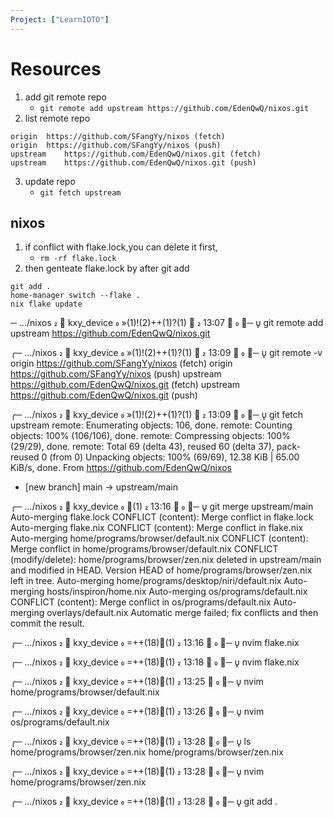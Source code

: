 ```yaml
---
Project: ["LearnIOTO"]
---
```

# Resources
1. add git remote repo
	- `git remote add upstream https://github.com/EdenQwQ/nixos.git`
2. list remote repo 
```
origin	https://github.com/SFangYy/nixos (fetch)
origin	https://github.com/SFangYy/nixos (push)
upstream	https://github.com/EdenQwQ/nixos.git (fetch)
upstream	https://github.com/EdenQwQ/nixos.git (push)
```

3. update repo
	- `git fetch upstream`
## nixos 
1. if conflict with flake.lock,you can delete it first,
	- `rm -rf flake.lock `
2. then genteate flake.lock by after git add 
```
git add . 
home-manager switch --flake .
nix flake update 
```
─ …/nixos    kxy_device  »(1)!(2)++(1)?(1) 󰋑                                                                                                                                                   13:07 󰧱 
╰─   git remote add upstream https://github.com/EdenQwQ/nixos.git

╭─ …/nixos    kxy_device  »(1)!(2)++(1)?(1) 󰋑                                                                                                                                                   13:09 󰧱 
╰─   git remote -v
origin	https://github.com/SFangYy/nixos (fetch)
origin	https://github.com/SFangYy/nixos (push)
upstream	https://github.com/EdenQwQ/nixos.git (fetch)
upstream	https://github.com/EdenQwQ/nixos.git (push)

╭─ …/nixos    kxy_device  »(1)!(2)++(1)?(1) 󰋑                                                                                                                                                   13:09 󰧱 
╰─   git fetch upstream
remote: Enumerating objects: 106, done.
remote: Counting objects: 100% (106/106), done.
remote: Compressing objects: 100% (29/29), done.
remote: Total 69 (delta 43), reused 60 (delta 37), pack-reused 0 (from 0)
Unpacking objects: 100% (69/69), 12.38 KiB | 65.00 KiB/s, done.
From https://github.com/EdenQwQ/nixos
 * [new branch]      main       -> upstream/main

╭─ …/nixos    kxy_device  ⇡(1)                                                                                                                                                                  13:16 󰧱 
╰─   git merge upstream/main
Auto-merging flake.lock
CONFLICT (content): Merge conflict in flake.lock
Auto-merging flake.nix
CONFLICT (content): Merge conflict in flake.nix
Auto-merging home/programs/browser/default.nix
CONFLICT (content): Merge conflict in home/programs/browser/default.nix
CONFLICT (modify/delete): home/programs/browser/zen.nix deleted in upstream/main and modified in HEAD.  Version HEAD of home/programs/browser/zen.nix left in tree.
Auto-merging home/programs/desktop/niri/default.nix
Auto-merging hosts/inspiron/home.nix
Auto-merging os/programs/default.nix
CONFLICT (content): Merge conflict in os/programs/default.nix
Auto-merging overlays/default.nix
Automatic merge failed; fix conflicts and then commit the result.

╭─ …/nixos    kxy_device  =++(18)⇡(1)                                                                                                                                                           13:16 󰧱 
╰─   nvim flake.nix 

╭─ …/nixos    kxy_device  =++(18)⇡(1)                                                                                                                                                           13:18 󰧱 
╰─   nvim flake.nix

╭─ …/nixos    kxy_device  =++(18)⇡(1)                                                                                                                                                           13:25 󰧱 
╰─   nvim home/programs/browser/default.nix 

╭─ …/nixos    kxy_device  =++(18)⇡(1)                                                                                                                                                           13:26 󰧱 
╰─   nvim os/programs/default.nix 

╭─ …/nixos    kxy_device  =++(18)⇡(1)                                                                                                                                                           13:28 󰧱 
╰─   ls home/programs/browser/zen.nix 
home/programs/browser/zen.nix

╭─ …/nixos    kxy_device  =++(18)⇡(1)                                                                                                                                                           13:28 󰧱 
╰─   nvim home/programs/browser/zen.nix

╭─ …/nixos    kxy_device  =++(18)⇡(1)                                                                                                                                                           13:28 󰧱 
╰─   git add .
